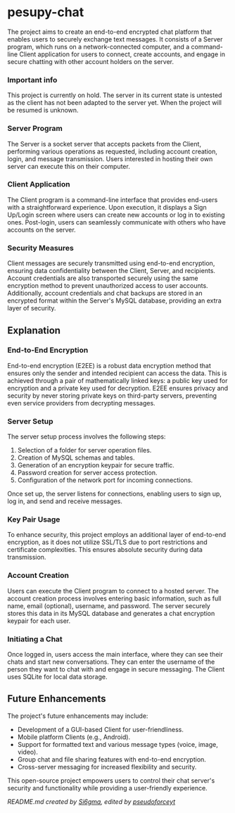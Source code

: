 # pesupy-chat

The project aims to create an end-to-end encrypted chat platform that enables users to securely exchange text messages. It consists of a Server program, which runs on a network-connected computer, and a command-line Client application for users to connect, create accounts, and engage in secure chatting with other account holders on the server.

### Important info

This project is currently on hold. The server in its current state is untested as the client has not been adapted to the server yet. When the project will be resumed is unknown.

### Server Program

The Server is a socket server that accepts packets from the Client, performing various operations as requested, including account creation, login, and message transmission. Users interested in hosting their own server can execute this on their computer.

### Client Application

The Client program is a command-line interface that provides end-users with a straightforward experience. Upon execution, it displays a Sign Up/Login screen where users can create new accounts or log in to existing ones. Post-login, users can seamlessly communicate with others who have accounts on the server.

### Security Measures

Client messages are securely transmitted using end-to-end encryption, ensuring data confidentiality between the Client, Server, and recipients. Account credentials are also transported securely using the same encryption method to prevent unauthorized access to user accounts. Additionally, account credentials and chat backups are stored in an encrypted format within the Server's MySQL database, providing an extra layer of security.

## Explanation

### End-to-End Encryption

End-to-end encryption (E2EE) is a robust data encryption method that ensures only the sender and intended recipient can access the data. This is achieved through a pair of mathematically linked keys: a public key used for encryption and a private key used for decryption. E2EE ensures privacy and security by never storing private keys on third-party servers, preventing even service providers from decrypting messages.

### Server Setup

The server setup process involves the following steps:

1. Selection of a folder for server operation files.
2. Creation of MySQL schemas and tables.
3. Generation of an encryption keypair for secure traffic.
4. Password creation for server access protection.
5. Configuration of the network port for incoming connections.

Once set up, the server listens for connections, enabling users to sign up, log in, and send and receive messages.

### Key Pair Usage

To enhance security, this project employs an additional layer of end-to-end encryption, as it does not utilize SSL/TLS due to port restrictions and certificate complexities. This ensures absolute security during data transmission.

### Account Creation

Users can execute the Client program to connect to a hosted server. The account creation process involves entering basic information, such as full name, email (optional), username, and password. The server securely stores this data in its MySQL database and generates a chat encryption keypair for each user.

### Initiating a Chat

Once logged in, users access the main interface, where they can see their chats and start new conversations. They can enter the username of the person they want to chat with and engage in secure messaging. The Client uses SQLite for local data storage.

## Future Enhancements

The project's future enhancements may include:

- Development of a GUI-based Client for user-friendliness.
- Mobile platform Clients (e.g., Android).
- Support for formatted text and various message types (voice, image, video).
- Group chat and file sharing features with end-to-end encryption.
- Cross-server messaging for increased flexibility and security.

This open-source project empowers users to control their chat server's security and functionality while providing a user-friendly experience.

_README.md created by [Si6gma](https://github.com/Si6gma), edited by [pseudoforceyt](https://github.com/pseudoforceyt)_ 
